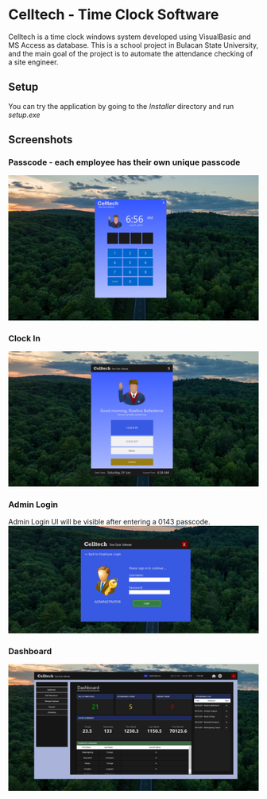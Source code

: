# Celltech - Time Clock Software

Celltech is a time clock windows system developed using VisualBasic and MS Access as database.
This is a school project in Bulacan State University, and the main goal of the project is to automate the attendance checking of a site engineer.

## Setup

You can try the application by going to the _Installer_ directory and run _setup.exe_

## Screenshots

### Passcode - each employee has their own unique passcode
<img src="demo/passcode.png">

### Clock In
<img src="demo/clockin.png">

### Admin Login
Admin Login UI will be visible after entering a 0143 passcode.
<img src="demo/adminlogin.png">

### Dashboard
<img src="demo/dashboard.png">
